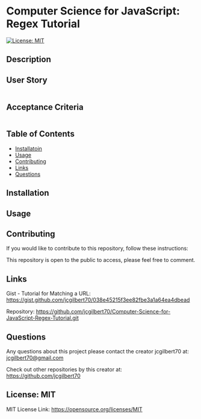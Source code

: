 
  # Computer Science for JavaScript: Regex Tutorial
  

  [![License: MIT](https://img.shields.io/badge/License-MIT-yellow.svg)](https://opensource.org/licenses/MIT)
  
 
  ## Description
  


  ## User Story

```

```

  ## Acceptance Criteria

```

```
 
  ## Table of Contents
  - [Installatoin](#installation)
  - [Usage](#usage)
  - [Contributing](#contributing)
  - [Links](#links)
  - [Questions](#questions)
  
 
  ## Installation
  
  
  ## Usage
  

 
 
  ## Contributing
  

  If you would like to contribute to this repository, follow these instructions: 
  

  This repository is open to the public to access, please feel free to comment.
  

  ## Links

  Gist - Tutorial for Matching a URL:
  https://gist.github.com/jcgilbert70/038e45215f3ee82fbe3a1a64ea4dbead


  Repository: 
  https://github.com/jcgilbert70/Computer-Science-for-JavaScript-Regex-Tutorial.git


  ## Questions
  Any questions about this project please contact the creator jcgilbert70 at:
  jcgilbert70@gmail.com
  

  Check out other repositories by this creator at: https://github.com/jcgilbert70
  

  ## License: MIT
  
 
  MIT License Link: https://opensource.org/licenses/MIT

  
